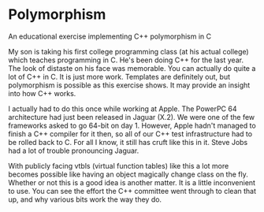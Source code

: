 # Polymorphism
An educational exercise implementing C++ polymorphism in C

My son is taking his first college programming class (at his actual college) which teaches programming
in C. He's been doing C++ for the last year. The look of distaste on his face was memorable. 
You can actually do quite a lot of C++ in C. It is just more work. Templates are definitely
out, but polymorphism is possible as this exercise shows. It may provide an insight into 
how C++ works. 

I actually had to do this once while working at Apple.  The PowerPC 64 architecture had
just been released in Jaguar (X.2). We were one of the few frameworks asked to go 64-bit 
on day 1. However, Apple hadn't managed to finish a C++ compiler for it then, so all of 
our C++ test infrastructure had to be rolled back to C. For all I know, it still has 
cruft like this in it.  Steve Jobs had a lot of trouble pronouncing Jaguar.

With publicly facing vtbls (virtual function tables) like this a lot more becomes possible
like having an object magically change class on the fly.  Whether or not this is a good 
idea is another matter. It is a little inconvenient to use. You can see the effort the 
C++ committee went through to clean that up, and why various bits work the way they do.
